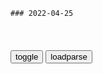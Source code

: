 ```tip
### 2022-04-25
```

<table id="tbc" style="white-space:pre-wrap">
</table>
<button onclick="toggleb()">toggle</button>
<button onclick="loadparse()">loadparse</button>
<br>
<!-- 🌸<br>🍅-　-🍑<hr>🍀 -->
<pre>
<textarea rows="30" cols="100" style="display: none" id="tar">

特朗普：如果我还领导着美国，会告诉普j不能使用“核”这个词
https://mbd.baidu.com/newspage/data/landingsuper?context=%7B%22nid%22%3A%22news_8733852602155432350%22%7D&n_type=-1&p_from=-1

<font size="1" style="color:#DCDCDC">2022-04-25</font>

空中世界二战：男人强抓空姐的手，空姐：再碰一次，你就等着哭吧
https://mbd.baidu.com/newspage/data/videolanding?nid=sv_8936842443826707612&sourceFrom=pc_feedlist

<font size="1" style="color:#DCDCDC">2022-04-25</font>

上海劝外地人返乡？第一批已抵达太原机场？回应来了！
https://mbd.baidu.com/newspage/data/landingsuper?context=%7B%22nid%22%3A%22news_8975000296927445967%22%7D&n_type=-1&p_from=-1

<font size="1" style="color:#DCDCDC">2022-04-25</font>

教父：教父那些经典的语句，教你如何成为真正的男人，太有用了
https://mbd.baidu.com/newspage/data/videolanding?nid=sv_2165333875897124523&sourceFrom=pc_feedlist

<font size="1" style="color:#DCDCDC">2022-04-27</font>

教父：不陪伴家人的男人，不算真正的男人！教父一句话说出现实
https://mbd.baidu.com/newspage/data/videolanding?nid=sv_18207849371949467865&sourceFrom=rec

<font size="1" style="color:#DCDCDC">2022-04-25</font>

教父：有的话，我只说一遍！
https://mbd.baidu.com/newspage/data/videolanding?nid=sv_16567689249661669940&sourceFrom=pc_feedlist

我出的价码是，零。

<font size="1" style="color:#DCDCDC">2022-05-25</font>

教父：二代教父谈生意，方式就是不一样，有点一代教父的样子了
https://mbd.baidu.com/newspage/data/videolanding?nid=sv_6645296507282164756&sourceFrom=pc_feedlist

但不准你再联合外人，起来反对自己的家族。a龖龖囗

<font size="1" style="color:#DCDCDC">2022-04-29</font>

教父：迈克霸气侧漏！把莫格林赶出拉斯维加斯，这段我看了三遍
https://mbd.baidu.com/newspage/data/videolanding?nid=sv_5051734103488414608&sourceFrom=pc_feedlist

不准你再联合外人，起来反对自己家族。a龖龖囗

巴西尼想要先对付你，他会找个你信任的人来安排见面，并保证你的安全。但你一出席会议，他就s了你。

我花了一辈子，就学会了小心。女人和小孩能够粗心大意，但男人不行。

<font size="1" style="color:#DCDCDC">2022-04-25</font>

肖申克的救赎：当你不再抱有期待，或许惊喜就会如约而至
https://mbd.baidu.com/newspage/data/videolanding?nid=sv_7019569534629482839&sourceFrom=pc_feedlist

这些高墙很奇怪，最初你恨它，然后慢慢的习惯，再过一段时间，你就离不开它了，这就叫彻底改造。a龖龖龖

<font size="1" style="color:#DCDCDC">2022-04-25</font>

物价飙升自身难保，英国“铲屎官”大量弃养宠物
https://mbd.baidu.com/newspage/data/landingsuper?context=%7B%22nid%22%3A%22news_9065121290867331053%22%7D&n_type=-1&p_from=-1

<font size="1" style="color:#DCDCDC">2022-04-25</font>

外交部谈zg组建近地小天体防御体系
https://mbd.baidu.com/newspage/data/landingsuper?context=%7B%22nid%22%3A%22news_9583429345714337788%22%7D&n_type=-1&p_from=-1

<font size="1" style="color:#DCDCDC">2022-04-25</font>

降临：zg就是这么刚！外星人怎样，谁都不能侵占我们的领土！
https://mbd.baidu.com/newspage/data/videolanding?nid=sv_1385708725670026633&sourceFrom=pc_feedlist

<font size="1" style="color:#DCDCDC">2022-04-25</font>

e罗斯一中学课堂疑播放“克里姆林宫被毁”反e视频，e议员请求核实！
https://mbd.baidu.com/newspage/data/landingsuper?context=%7B%22nid%22%3A%22news_9393781328132775541%22%7D&n_type=-1&p_from=-1

<font size="1" style="color:#DCDCDC">2022-04-25</font>

元世祖忽必烈一统中原后，最基本的吃饭问题，却将他难住丨档案
https://mbd.baidu.com/newspage/data/videolanding?nid=sv_15447772707579549109&sourceFrom=pc_feedlist

这个骁勇善战的北方汉子，想当年率蒙古大军横扫中原，披荆斩棘，势不可挡，没有什么能绊倒他，眼下，却被最基本的吃饭问题难住了。

<font size="1" style="color:#DCDCDC">2022-04-25</font>

别被忠犬八公骗了，这才是真实的秋田犬
https://mbd.baidu.com/newspage/data/videolanding?nid=sv_12613001128597844020&sourceFrom=pc_feedlist

<font size="1" style="color:#DCDCDC">2022-04-25</font>

变相怪杰：堵自己的路，让自己无路可走！
https://mbd.baidu.com/newspage/data/videolanding?nid=sv_17044300822015462484&sourceFrom=pc_feedlist

<font size="1" style="color:#DCDCDC">2022-04-25</font>

电影：建议不要吃饭看，全程顶级战争大片
https://mbd.baidu.com/newspage/data/videolanding?nid=sv_6072620368553009759&sourceFrom=pc_feedlist

你想要奇迹，你就会得到奇迹。

<font size="1" style="color:#DCDCDC">2022-04-25</font>

科学透镜
https://author.baidu.com/home?context=%7B%22uk%22%3A%22kAmz3aYxBUnH44H-TnGznw%22%7D

<font size="1" style="color:#DCDCDC">2022-04-25</font>

超立方体，最完美的五维宇宙模型
https://mbd.baidu.com/newspage/data/videolanding?nid=sv_8106470792261242479&sourceFrom=pc_feedlist

星际穿越

1维2面0表维，
2维4面1表维，
3维6面2表维，
4维8面3表维。

如果你觉得不好理解，那就把自己的所有直觉和常识都忽略掉，相信数学就可以了。人的感觉是最靠不住的，而数学却可以推测出人们看不到甚至不敢想象的东西，比如黑洞和引力波。

<font size="1" style="color:#DCDCDC">2022-04-25</font>

动画：小伙天生驼背90度，抬不起头，却找了一个身型契合的女友
https://mbd.baidu.com/newspage/data/videolanding?nid=sv_5810457515896793489&sourceFrom=pc_feedlist

<font size="1" style="color:#DCDCDC">2022-04-25</font>

超体：这是毒液的妈妈吧，比毒液猛多了！
https://mbd.baidu.com/newspage/data/videolanding?nid=sv_3149531559084907183&sourceFrom=pc_feedlist

<font size="1" style="color:#DCDCDC">2022-04-25</font>

两个小黑人虚荣心作祟，攀比谁坐得更高，直至家破人亡，隐喻动画
https://mbd.baidu.com/newspage/data/videolanding?nid=sv_13604069079976711349&sourceFrom=pc_feedlist

<font size="1" style="color:#DCDCDC">2022-04-25</font>

小时候觉得好笑，长大才发现《三毛从军记》藏了这么多暗讽和隐喻
https://mbd.baidu.com/newspage/data/videolanding?nid=sv_10428800921931828845&sourceFrom=pc_feedlist

j察本来也是好心，不想三毛被g军的习气污染，更不想三毛去当炮灰。

三毛干啥啥不行，但不妨碍他有干劲。

或许是因为影片被滑稽幽默所包裹，所以才突破了正剧的s查瓶颈，获得大范围公映。但不得不说，影片尺度真的很大，放在当今几乎没有上映的可能性。

<font size="1" style="color:#DCDCDC">2022-04-25</font>

支离疏

否定之否定

昏耄伛偻

清朝打了百年战争，为何g库如此充足？这是清朝值得学习的地方
https://mbd.baidu.com/newspage/data/landingsuper?context=%7B%22nid%22%3A%22news_9255935671374200969%22%7D&n_type=-1&p_from=-1

清朝在康熙年间的财政收入基本在3000万两到4000万两之间，最高的一年达到了4700万两。而乾隆年间最高达到了4800万两。

侍讲邹缉曾经上疏:“钱出外国，自昔有禁，今乃竭天下之所有以与之，可谓失其宜矣”。

在康熙年间，“以兵饷居其八”；乾隆年间，“兵饷一项，居国用之六七”。乾隆一共在军事上花费了1.5亿两白银。

清朝将一半以来的财政收入用于军费，不断开疆拓土，为中国打下了1300多万平方公里的土地。

<font size="1" style="color:#DCDCDC">2022-04-25</font>

精灵旅社：吸血鬼女郎梅菲丝生下了可爱的儿子丹尼斯
https://mbd.baidu.com/newspage/data/videolanding?nid=sv_4331352158136589663&sourceFrom=rec

凤尾鱼冰激凌

<font size="1" style="color:#DCDCDC">2022-04-25</font>

男人看了都脸红的电影，中年男人内心的秘密被揭露《美国丽人》03
https://mbd.baidu.com/newspage/data/videolanding?nid=sv_2008345047757697497&sourceFrom=rec

<font size="1" style="color:#DCDCDC">2022-04-25</font>

深刻揭露扭曲的人性，男主得做多少次心理建设才敢接这部戏啊
https://mbd.baidu.com/newspage/data/videolanding?nid=sv_10177264705292522730&sourceFrom=pc_feedlist

<font size="1" style="color:#DCDCDC">2022-04-25</font>

因让学生触摸棉花来亲自感受奴隶制历史，美国一中学老师被学校调查
https://mbd.baidu.com/newspage/data/landingsuper?context=%7B%22nid%22%3A%22news_9787084166564969519%22%7D&n_type=-1&p_from=-1

s年大帝
美国从上到下，对历史上的种族主义的历史道德观观念极其混乱，口是心非。

b度网友13d6af0
美国选择性失忆而已。

　eLLiaq
美国佬：人q？我们美国没有人q问题，以前那些黑人兄弟是自愿帮我们干活的，让他们休息也不听，

机械呱呱兽
美国刻意隐瞒黑历史，无法做到客观公正，必将搬起石头砸自己的脚。

慕羊犬救治中心主任
美国人真是缺乏创新，污陷别人时，总把自己干过的丑事往别人身上套

s续
美国不敢正视自己的邪恶历史。

x雨了收衣服啦
美国棉占满奴隶血

m听说什么
这就叫做贼心虚，怕别人说。

<font size="1" style="color:#DCDCDC">2022-04-25</font>

第一位被称为“仁宗”的皇帝，身边有一大帮敢于直言的名臣
https://export.shobserver.com/baijiahao/html/472751.html

赵祯说：他劝朕拒绝大臣的谏言，朕怎么能将这种人留在身边！

赵祯能克制自己的欲望，关键是身边有一大帮生性耿直、敢于直言甚至火烹水煮都不怕的朝臣。

说完，皇帝竟然一时泪水涟涟。王素见状连忙说：陛下认为臣的奏言是对的，也不必如此匆忙办理。女子既然已经进宫，过一段再打发她们走就行了。赵祯回应：朕虽为帝王，但也和平民一样重感情。将她们留下，日久情深，恐怕就送不了啦。

史书记载，赵祯驾崩，“京师（开封）罢市巷哭，数日不绝，虽乞丐与小儿，皆焚纸钱哭于大内之前”。北宋史学家范祖禹总结：“畏天、爱民、奉宗庙、好学、听谏，仁宗行此五者于天下，所以为仁也。”

<font size="1" style="color:#DCDCDC">2022-04-25</font>

亚斯塔 - 萌娘百科 万物皆可萌的百科全书
https://zh.moegirl.org.cn/%D1%C7%CB%B9%CB%FE

“	永不放弃就是我的魔法	”
《黑色五叶草》

<font size="1" style="color:#DCDCDC">2022-04-25</font>

第一次见到体内的恶魔，恶魔想杀死他，他却想和恶魔做朋友？
https://mbd.baidu.com/newspage/data/videolanding?nid=sv_1320317857968239332&sourceFrom=pc_feedlist

<font size="1" style="color:#DCDCDC">2022-04-25</font>

这个村子有200个女人，唯一的男孩被选为村长，肩负着传承的使命
https://mbd.baidu.com/newspage/data/videolanding?nid=sv_10225755090414151276&sourceFrom=pc_feedlist

<font size="1" style="color:#DCDCDC">2022-04-25</font>

马斯克怒怼盖茨「怀孕男」，因其持 5 亿美元特斯拉空头；Meta 暂停开发 AR 眼镜处理器；俞敏洪：没开除过罗永浩
https://mbd.baidu.com/newspage/data/landingsuper?context=%7B%22nid%22%3A%22news_10109290985265935246%22%7D&n_type=1&p_from=3

有传言称，微信在写新代码做网络分割，让外地看不到上海的朋友圈。目前，该传言截图已被公开辟谣为不实消息。
https://pics2.baidu.com/feed/ca1349540923dd54c404ad31472188d49c824822.jpeg?token=27106ec70fe42a1f1cf1394c7b483c1d.jpg

<font size="1" style="color:#DCDCDC">2022-04-25</font>

社交媒体，是什么时候开始变坏的？
https://mbd.baidu.com/newspage/data/landingsuper?context=%7B%22nid%22%3A%22news_9819723306584835593%22%7D&n_type=-1&p_from=-1

《圣经·创世纪》
通天塔项目不能继续，人类也因为无法沟通，陷入到纷争和战乱之中。

而什么群体最盛产「喷子」？根据美国「隐藏部落」（Hidden Tribes）的调研，处于z治光谱两端的极端保守和极端自由的两个群体，分别占美国人口不到 10 % 的人们，是社交媒体上最活跃的两个群体。

作为「喷子」的最高级，两个群体不但最擅长互相攻击，同时精于攻击自己同一阵营的稳定的保守和中立伙伴，将后者的话语q夺走，或者将其激化成自己一样的激进「喷子」。

在这样的状态下，最容易获得好处的，其实是那些最擅长挑动人们情绪，并且热爱社交网络的人，

更有甚者，因为担心组织内的人们因为在社交媒体发表看法，而导致整个组织被网友迁怒，因此对员工和学生进行「内部s查」。而学界之所以能进步，靠的恰恰是直言不讳的争论，而社交媒体的「新行为准则」，让这种争鸣不再，以至于「整个gj陷入结构性愚蠢」。

而那时候，人们追求的「言l自由」，无非是从宗教保守分子手里，把成人内容和暴力游戏的发布权抢过来而已。

而网上的人们干的就是互相发起各式各样的「文化战争」，试图夺走对方的话语权。作为平台的社交媒体居中为难，因为压抑任何一方的言论，都会被看成是偏见和歧视。但更常见的是，「交战」的双方都指责平台搞歧视。

<font size="1" style="color:#DCDCDC">2022-04-25</font>

</textarea>
</pre>
<!-- 🍀<br>🍑-　-🍅<hr>🌸 -->

```note
```

<link
  rel="stylesheet"
  href="https://cdn.jsdelivr.net/npm/@fancyapps/ui/dist/fancybox.css"
/>
<script src="https://cdn.jsdelivr.net/npm/@fancyapps/ui@4.0/dist/fancybox.umd.js"></script>

<script type="text/javascript">

var __urlRegex = /(\b(https?|ftp|file):\/\/[-A-Z0-9+&@#\/%?=~_|!:,.;]*[-A-Z0-9+&@#\/%=~_|])/ig;
var __imgRegex = /\.(?:jpe?g|gif|png|webp)$/i;

loadparse();

function parseURL($string){

    var exp = __urlRegex;
    return $string.replace(exp,function(match){
            __imgRegex.lastIndex=0;
            if(__imgRegex.test(match)){
                return '<a data-fancybox="gallery" href="' + match.replace("/p=700", "")
                 + '"><img src="' + match.replace("/p=700", "/p=160x200")+'" width="64"></a>';
            }
            else{
                return '<a href="' + match + '" target="_blank">' + match + '</a>';
            }
        }
    );
}

function loadparse() {
  tbc.innerHTML = parseURL(tar.value);
}

function toggleb() {
  var x = document.getElementById("tar");
  if (x.style.display === "none") {
    x.style.display = "";
  } else {
    x.style.display = "none";
  }
}

</script>
